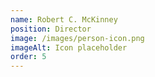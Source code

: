 ```yaml
---
name: Robert C. McKinney
position: Director
image: /images/person-icon.png
imageAlt: Icon placeholder
order: 5
---
```


